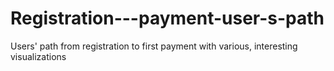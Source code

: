 # Registration---payment-user-s-path
Users' path from registration to first payment with various, interesting visualizations

